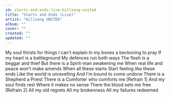 ```yaml
---
id: starts-and-ends-live-hillsong-united
title: "Starts and Ends (Live)"
artist: "Hillsong UNITED"
album: ""
cover: ""
created: ""
updated: ""
---
```


My soul thirsts for things I can't explain
In my bones a beckoning to pray
If my heart is a battleground
My defences run both ways
The flesh is a beggar and thief
But there is a Spirit-man awakening me
When real life and peace won't make amends
When all these starts
Start feeling like these ends
Like the world is unravelling
And I'm bound to come undone
There is a Shepherd a Priest
There is a Comforter who comforts me
[Refrain 1]
And my soul finds rest
Where it makes no sense
There the blood sets me free
[Refrain 2]
All my old regrets
All my brokenness
All my failures redeemed